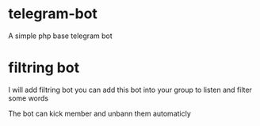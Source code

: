 # telegram-bot
A simple php base telegram bot
# filtring bot
I will add filtring bot
you can add this bot into your group to listen and filter some words

The bot can kick member and unbann them automaticly
